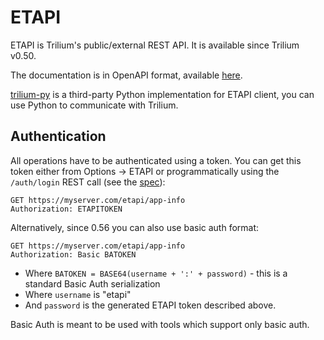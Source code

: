 # ETAPI
ETAPI is Trilium's public/external REST API. It is available since Trilium v0.50.

The documentation is in OpenAPI format, available [here](https://github.com/TriliumNext/Notes/blob/master/src/etapi/etapi.openapi.yaml).

[trilium-py](https://github.com/Nriver/trilium-py) is a third-party Python implementation for ETAPI client, you can use Python to communicate with Trilium.

Authentication
--------------

All operations have to be authenticated using a token. You can get this token either from Options -> ETAPI or programmatically using the `/auth/login` REST call (see the [spec](https://github.com/TriliumNext/Notes/blob/master/src/etapi/etapi.openapi.yaml)):

```text-plain
GET https://myserver.com/etapi/app-info
Authorization: ETAPITOKEN
```

Alternatively, since 0.56 you can also use basic auth format:

```text-plain
GET https://myserver.com/etapi/app-info
Authorization: Basic BATOKEN
```

*   Where `BATOKEN = BASE64(username + ':' + password)` - this is a standard Basic Auth serialization
*   Where `username` is "etapi"
*   And `password` is the generated ETAPI token described above.

Basic Auth is meant to be used with tools which support only basic auth.